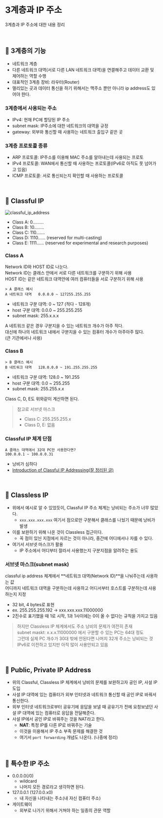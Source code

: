 # 3계층과 IP 주소

3계층과 IP 주소에 대한 내용 정리

<br>

## :pushpin: 3계층의 기능

- 네트워크 계층  
- 다른 네트워크 대역(서로 다른 LAN 네트워크 대역)을 연결해주고 데이터 교환 및 제어하는 역할 수행
- 대표적인 3계층 장비: 라우터(Router)
- 멀리있는 곳과 데이터 통신을 하기 위해서는 맥주소 뿐만 아니라 ip address도 있어야 한다.

### 3계층에서 사용되는 주소
- IPv4: 현재 PC에 할당된 IP 주소
- subnet mask: IP주소에 대한 네트워크의 대역을 규정
- gateway: 외부와 통신할 때 사용하는 네트워크 출입구 같은 곳

### 3계층 프로토콜 종류

- ARP 프로토콜: IP주소를 이용해 MAC 주소를 알아내는데 사용되는 프로토
- IPv4 프로토콜: WAN에서 통신할 때 사용하는 프로토콜(IPv6로 아직도 못 넘어가고 있음)
- ICMP 프로토콜: 서로 통신되는지 확인할 때 사용하는 프로토콜

<br>

## :pushpin: Classful IP
![classful_ip_address](https://user-images.githubusercontent.com/41675375/206738680-9c3b0dea-9242-401e-b1be-4846f27405d4.jpeg)

- Class A: 0.........
- Class B: 10........
- Class C: 110.......
- Class D: 1110...... (reserved for multi-casting)
- Class E: 1111...... (reserved for experimental and research purposes)

### Class A

Network ID와 HOST ID로 나눈다.  
Network ID는 클래스 안에서 서로 다른 네트워크를 구분하기 위해 사용  
HOST ID는 같은 네트워크 대역안에 여러 컴퓨터들을 서로 구분하기 위해 사용  
```text
> A 클래스 예시  
A 네트워크 대역   0.0.0.0 ~ 127255.255.255
```
- 네트워크 구분 대역: 0 ~ 127 (적다 - 128개)
- host 구분 대역: 0.0.0 ~ 255.255.255
- subnet mask: 255.x.x.x

A 네트워크 같은 경우 구분지을 수 있는 네트워크 개수가 아주 적다.  
대신에 하나의 네트워크 내에서 구분지을 수 있는 컴퓨터 개수가 아주아주 많다.  
(큰 기관에서나 사용)

### Class B

```text
> B 클래스 예시  
B 네트워크 대역   128.0.0.0 ~ 191.255.255.255  
```
- 네트워크 구분 대역: 128.0 ~ 191.255
- host 구분 대역: 0.0 ~ 255.255
- subnet mask: 255.255.x.x

Class C, D, E도 위와같이 계산하면 된다.
> 참고로 서브넷 마스크  
> - Class C: 255.255.255.x  
> - Class D, E: 없음

### Classful IP 체계 단점

```text
A 클래스 대역에서 32대 PC만 사용한다면?  
100.0.0.1 ~ 100.0.0.31
```
- 낭비가 심하다
- [Introduction of Classful IP Addressing(잘 정리된 글)](https://www.geeksforgeeks.org/introduction-of-classful-ip-addressing/)

<br>

## :pushpin: Classless IP

- 위에서 예시로 알 수 있었듯이, Classful IP 주소 체계는 낭비되는 주소가 너무 많았다.
  - `xxx.xxx.xxx.xxx` 여기서 점으로만 구분해서 클래스를 나눴기 때문에 낭비가 발생
- 이를 보완하기 위해 나온 것이 Classless 접근이다.
  - 꼭 점이 있늰 지점에서 자르는 것이 아니라, 중간에 어디에서나 자를 수 있다.
- 여기서 서브넷 마스크가 활용
  - IP 주소에서 어디부터 잘라서 사용했는지 구분지점을 알려주는 용도

### 서브넷 마스크(subnet mask)

classful ip address 체계에서 **네트워크 대역(Network ID)**을 나눠주는데 사용하는 값  
어디까지 네트워크 대역을 구분하는데 사용하고 어디서부터 호스트를 구분하는데 사용하는지 지정  
- 32 bit, 4 bytes로 표현  
- ex. 255.255.255.192 -> xxx.xxx.xxx.11000000  
- 2진수로 표기했을 때 1로 시작, 1과 1사이에는 0이 올 수 없다는 규칙을 가지고 있음

> 하지만 Classless IP 체계에서도 주소 낭비의 문제가 여전히 존재  
> subnet maskt: x.x.x.11000000 에서 구분할 수 있는 PC는 64대 정도  
> 그런데 실제 PC 개수가 30대 밖에 안된다면 나머지 32개 주소는 낭비되는 것  
> IPv6로 이전하고 있지만 아직 많이 사용안되고 있음

<br>

## :pushpin: Public, Private IP Address

- 위의 Classful, Classless IP 체계에서 낭비의 문제를 보완하고자 공인 IP, 사설 IP 도입
- 사설 IP 대역에 있는 컴퓨터가 외부 인터넷과 네트워크 통신할 때 공인 IP로 바꿔서 통신한다.
- 외부 인터넷 네트워크로부터 공유기에 응답을 보낼 때 공유기가 전에 요청보냈던 사설 IP 대역에 있는 컴퓨터로 응답을 전달해준다.
- 사설 IP에서 공인 IP로 바꿔주는 것을 NAT라고 한다.
  - **NAT**: 특정 IP를 다른 IP로 바꿔주는 기술
  - 이것을 이용해서 IP 주소 부족 문제를 해결한 것
  - 여기서 `port forwarding` 개념도 나온다. (나중에 정리)

<br>

## :pushpin: 특수한 IP 주소

- 0.0.0.0(/0)
  - wildcard
  - 나머지 모든 경로라고 생각하면 된다.
- 127.0.0.1 (127.0.0.x0)
  - 내 자신을 나타내는 주소(내 자신 컴퓨터 주소)
- 게이트웨이
  - 외부로 나가기 위해서 거쳐야 하는 일종의 관문 역할

